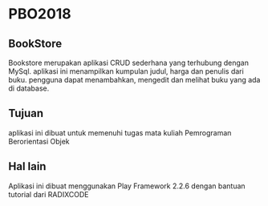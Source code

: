 # PBO2018

## BookStore
Bookstore merupakan aplikasi CRUD sederhana yang terhubung dengan MySql. aplikasi ini menampilkan kumpulan judul, harga dan penulis dari buku. pengguna dapat menambahkan, mengedit dan melihat buku yang ada di database.

## Tujuan
aplikasi ini dibuat untuk memenuhi tugas mata kuliah Pemrograman Berorientasi Objek

## Hal lain
Aplikasi ini dibuat menggunakan Play Framework 2.2.6 dengan bantuan tutorial dari RADIXCODE
